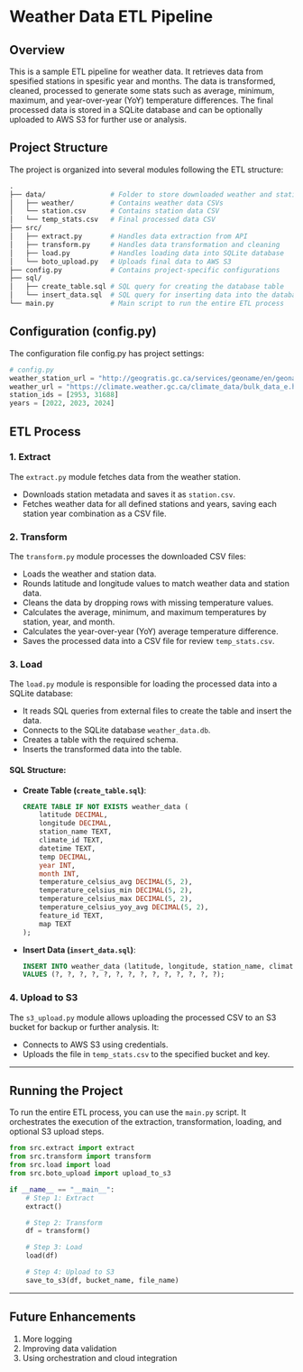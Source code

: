 # Weather Data ETL Pipeline

## Overview

This is a sample ETL pipeline for weather data. It retrieves data from spesified stations in spesific year and months. The data is transformed, cleaned, processed to generate some stats such as average, minimum, maximum, and year-over-year (YoY) temperature differences. The final processed data is stored in a SQLite database and can be optionally uploaded to AWS S3 for further use or analysis.

## Project Structure

The project is organized into several modules following the ETL structure:
```graphql
.
├── data/                # Folder to store downloaded weather and station data
│   ├── weather/         # Contains weather data CSVs
│   └── station.csv      # Contains station data CSV
│   └── temp_stats.csv   # Final processed data CSV
├── src/
│   ├── extract.py       # Handles data extraction from API
│   ├── transform.py     # Handles data transformation and cleaning
│   ├── load.py          # Handles loading data into SQLite database
│   └── boto_upload.py   # Uploads final data to AWS S3
├── config.py            # Contains project-specific configurations
├── sql/
│   ├── create_table.sql # SQL query for creating the database table
│   └── insert_data.sql  # SQL query for inserting data into the database
└── main.py              # Main script to run the entire ETL process
```

## Configuration (config.py)

The configuration file config.py has project settings:

```python
# config.py
weather_station_url = "http://geogratis.gc.ca/services/geoname/en/geonames.csv"
weather_url = "https://climate.weather.gc.ca/climate_data/bulk_data_e.html?format=csv&stationID={}&Year={}&Month=9&Day=3&time=LST&timeframe=1&submit=Download+Data"
station_ids = [2953, 31688]
years = [2022, 2023, 2024]
```

## ETL Process

### 1. Extract

The `extract.py` module fetches data from the weather station.
- Downloads station metadata and saves it as `station.csv`.
- Fetches weather data for all defined stations and years, saving each station year combination as a CSV file.

### 2. Transform

The `transform.py` module processes the downloaded CSV files:
- Loads the weather and station data.
- Rounds latitude and longitude values to match weather data and station data.
- Cleans the data by dropping rows with missing temperature values.
- Calculates the average, minimum, and maximum temperatures by station, year, and month.
- Calculates the year-over-year (YoY) average temperature difference.
- Saves the processed data into a CSV file for review `temp_stats.csv`.

### 3. Load

The `load.py` module is responsible for loading the processed data into a SQLite database:
- It reads SQL queries from external files to create the table and insert the data.
- Connects to the SQLite database `weather_data.db`.
- Creates a table with the required schema.
- Inserts the transformed data into the table.

#### SQL Structure:
- **Create Table (`create_table.sql`)**:
    ```sql
    CREATE TABLE IF NOT EXISTS weather_data (
        latitude DECIMAL,
        longitude DECIMAL,
        station_name TEXT,
        climate_id TEXT,
        datetime TEXT,
        temp DECIMAL,
        year INT,
        month INT,
        temperature_celsius_avg DECIMAL(5, 2),
        temperature_celsius_min DECIMAL(5, 2),
        temperature_celsius_max DECIMAL(5, 2),
        temperature_celsius_yoy_avg DECIMAL(5, 2),
        feature_id TEXT,
        map TEXT
    );
    ```

- **Insert Data (`insert_data.sql`)**:
    ```sql
    INSERT INTO weather_data (latitude, longitude, station_name, climate_id, datetime, temp, year, month, temperature_celsius_avg, temperature_celsius_min, temperature_celsius_max, temperature_celsius_yoy_avg, feature_id, map)
    VALUES (?, ?, ?, ?, ?, ?, ?, ?, ?, ?, ?, ?, ?, ?);
    ```

### 4. Upload to S3

The `s3_upload.py` module allows uploading the processed CSV to an S3 bucket for backup or further analysis. It:
- Connects to AWS S3 using credentials.
- Uploads the file in `temp_stats.csv` to the specified bucket and key.

---

## Running the Project

To run the entire ETL process, you can use the `main.py` script. It orchestrates the execution of the extraction, transformation, loading, and optional S3 upload steps.

```python
from src.extract import extract
from src.transform import transform
from src.load import load
from src.boto_upload import upload_to_s3

if __name__ == "__main__":
    # Step 1: Extract
    extract()

    # Step 2: Transform
    df = transform()

    # Step 3: Load
    load(df)

    # Step 4: Upload to S3
    save_to_s3(df, bucket_name, file_name)
```

---

## Future Enhancements

1. More logging
2. Improving data validation
3. Using orchestration and cloud integration
